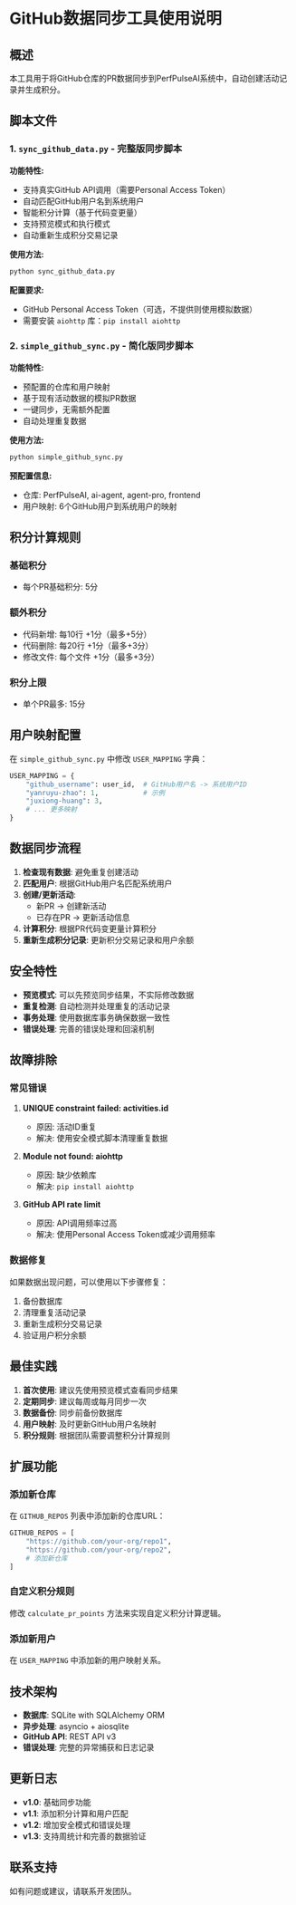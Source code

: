 # GitHub数据同步工具使用说明

## 概述

本工具用于将GitHub仓库的PR数据同步到PerfPulseAI系统中，自动创建活动记录并生成积分。

## 脚本文件

### 1. `sync_github_data.py` - 完整版同步脚本

**功能特性:**
- 支持真实GitHub API调用（需要Personal Access Token）
- 自动匹配GitHub用户名到系统用户
- 智能积分计算（基于代码变更量）
- 支持预览模式和执行模式
- 自动重新生成积分交易记录

**使用方法:**
```bash
python sync_github_data.py
```

**配置要求:**
- GitHub Personal Access Token（可选，不提供则使用模拟数据）
- 需要安装 `aiohttp` 库：`pip install aiohttp`

### 2. `simple_github_sync.py` - 简化版同步脚本

**功能特性:**
- 预配置的仓库和用户映射
- 基于现有活动数据的模拟PR数据
- 一键同步，无需额外配置
- 自动处理重复数据

**使用方法:**
```bash
python simple_github_sync.py
```

**预配置信息:**
- 仓库: PerfPulseAI, ai-agent, agent-pro, frontend
- 用户映射: 6个GitHub用户到系统用户的映射

## 积分计算规则

### 基础积分
- 每个PR基础积分: 5分

### 额外积分
- 代码新增: 每10行 +1分（最多+5分）
- 代码删除: 每20行 +1分（最多+3分）
- 修改文件: 每个文件 +1分（最多+3分）

### 积分上限
- 单个PR最多: 15分

## 用户映射配置

在 `simple_github_sync.py` 中修改 `USER_MAPPING` 字典：

```python
USER_MAPPING = {
    "github_username": user_id,  # GitHub用户名 -> 系统用户ID
    "yanruyu-zhao": 1,           # 示例
    "juxiong-huang": 3,
    # ... 更多映射
}
```

## 数据同步流程

1. **检查现有数据**: 避免重复创建活动
2. **匹配用户**: 根据GitHub用户名匹配系统用户
3. **创建/更新活动**: 
   - 新PR -> 创建新活动
   - 已存在PR -> 更新活动信息
4. **计算积分**: 根据PR代码变更量计算积分
5. **重新生成积分记录**: 更新积分交易记录和用户余额

## 安全特性

- **预览模式**: 可以先预览同步结果，不实际修改数据
- **重复检测**: 自动检测并处理重复的活动记录
- **事务处理**: 使用数据库事务确保数据一致性
- **错误处理**: 完善的错误处理和回滚机制

## 故障排除

### 常见错误

1. **UNIQUE constraint failed: activities.id**
   - 原因: 活动ID重复
   - 解决: 使用安全模式脚本清理重复数据

2. **Module not found: aiohttp**
   - 原因: 缺少依赖库
   - 解决: `pip install aiohttp`

3. **GitHub API rate limit**
   - 原因: API调用频率过高
   - 解决: 使用Personal Access Token或减少调用频率

### 数据修复

如果数据出现问题，可以使用以下步骤修复：

1. 备份数据库
2. 清理重复活动记录
3. 重新生成积分交易记录
4. 验证用户积分余额

## 最佳实践

1. **首次使用**: 建议先使用预览模式查看同步结果
2. **定期同步**: 建议每周或每月同步一次
3. **数据备份**: 同步前备份数据库
4. **用户映射**: 及时更新GitHub用户名映射
5. **积分规则**: 根据团队需要调整积分计算规则

## 扩展功能

### 添加新仓库
在 `GITHUB_REPOS` 列表中添加新的仓库URL：

```python
GITHUB_REPOS = [
    "https://github.com/your-org/repo1",
    "https://github.com/your-org/repo2",
    # 添加新仓库
]
```

### 自定义积分规则
修改 `calculate_pr_points` 方法来实现自定义积分计算逻辑。

### 添加新用户
在 `USER_MAPPING` 中添加新的用户映射关系。

## 技术架构

- **数据库**: SQLite with SQLAlchemy ORM
- **异步处理**: asyncio + aiosqlite
- **GitHub API**: REST API v3
- **错误处理**: 完整的异常捕获和日志记录

## 更新日志

- **v1.0**: 基础同步功能
- **v1.1**: 添加积分计算和用户匹配
- **v1.2**: 增加安全模式和错误处理
- **v1.3**: 支持周统计和完善的数据验证

## 联系支持

如有问题或建议，请联系开发团队。
